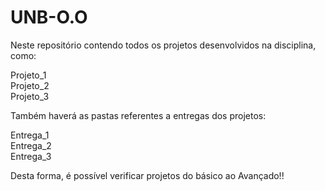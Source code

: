 # UNB-O.O

Neste repositório contendo todos os projetos desenvolvidos na disciplina, como:
<p>
Projeto_1<br>
Projeto_2<br>
Projeto_3<br>
</p>
Também haverá as pastas referentes a entregas dos projetos:<br>
<p>
Entrega_1<br>
Entrega_2<br>
Entrega_3<br>
</p>
Desta forma, é possível verificar projetos do básico ao Avançado!!
